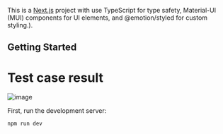 This is a [Next.js](https://nextjs.org/) project with use TypeScript for type safety, Material-UI (MUI) components for UI elements, and @emotion/styled for custom styling.).

## Getting Started
# Test case result
![image](https://github.com/user-attachments/assets/3fc454e4-4e40-4c88-ab0d-df5099484737)

First, run the development server:

```bash
npm run dev
